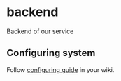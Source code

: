 # backend
Backend of our service

## Configuring system
Follow [configuring guide](https://github.com/MTUCI-Project/backend/wiki/Configuring) in your wiki.
